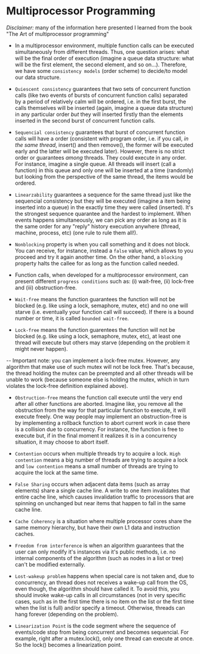 # Multiprocessor Programming

*Disclaimer:* many of the information here presented I learned from the book "The Art of multiprocessor programming"

* In a multiprocessor environment, multiple function calls can be executed simultaneously from different threads. Thus, one question arises: what will be the final order of execution (imagine a queue data structure: what will be the first element, the second element, and so on...). Therefore, we have some `consistency models` (order scheme) to decide/to model our data structure.

* `Quiescent consistency` guarantees that two sets of concurrent function calls (like two events of bursts of concurrent function calls) separated by a period of relatively calm will be ordered, i.e. in the first burst, the calls themselves will be inserted (again, imagine a queue data structure) in any particular order *but* they will inserted firstly than the elements inserted in the second burst of concurrent function calls.

* `Sequencial consistency` guarantees that burst of concurrent function calls will have a order (consistent with program order, i.e. if you call, *in the same thread*, insert() and then remove(), the former will be executed early and the latter will be executed later). However, there is no strict order or guarantees *among* threads. They could execute in any order. For instance, imagine a single queue. All threads will insert (call a function) in this queue and only one will be inserted at a time (randomly) but looking from the perspective of the same thread, the items would be ordered.

* `Linearzability` guarantees a sequence for the same thread just like the sequencial consistency but they will be executed (imagine a item being inserted into a queue) in the exactly time they were called (inserted). It's the strongest sequence quarantee and the hardest to implement. When events happens simultaneously, we can pick any order as long as it is the same order for any "reply" history execution anywhere (thread, machine, process, etc) (one rule to rule them all!).

* `Nonblocking` property is when you call something and it does not block. You can receive, for instance, instead a `false` value, which allows to you proceed and try it again another time. On the other hand, a `blocking` property halts the callee for as long as the function called needed.

* Function calls, when developed for a multiprocessor environment, can present different `progress conditions` such as: (i) wait-free, (ii) lock-free and (iii) obstruction-free.

* `Wait-free` means the function guarantees the function will not be blocked (e.g. like using a lock, semaphore, mutex, etc) and no one will starve (i.e. eventually your function call will succeed). If there is a bound number or time, it is called `bounded wait-free`.

* `Lock-free` means the function guarentees the function will not be blocked (e.g. like using a lock, semaphore, mutex, etc), at least one thread will execute but others may starve (depending on the problem it might never happen).

-- Important note: you can implement a lock-free mutex. However, any algorithm that make use of such mutex will not be lock free. That's because, the thread holding the mutex can be preempted and all other threads will be unable to work (because someone else is holding the mutex, which in turn violates the lock-free definition explained above).

* `Obstruction-free` means the function call execute until the very end after all other functions are aborted. Imagine like, you remove all the obstruction from the way for that particular function to execute, it will execute freely. One way people may implement an obstruction-free is by implementing a rollback function to abort current work in case there is a collision due to concurrency. For instance, the function is free to execute but, if in the final moment it realizes it is in a concurrency situation, it may choose to abort itself.

* `Contention` occurs when multiple threads try to acquire a lock. `High contention` means a big number of threads are trying to acquire a lock and `low contention` means a small number of threads are trying to acquire the lock at the same time.

* `False Sharing` occurs when adjacent data items (such as array elements) share a single cache line. A write to one item invalidates that entire cache line, which causes invalidation traffic to processors that are spinning on unchanged but near items that happen to fall in the same cache line.

* `Cache Coherency` is a situation where multiple processor cores share the same memory hierarchy, but have their own L1 data and instruction caches.

* `Freedom from interference` is when an algorithm guarantees that the user can only modify it's instances via it's public methods, i.e. no internal components of the algorithm (such as nodes in a list or tree) can't be modified externally.

* `Lost-wakeup problem` happens when special care is not taken and, due to concurrency, an thread does not receives a wake-up call from the OS, even though, the algorithm should have called it. To avoid this, you should invoke wake-up calls in all circumstances (not in very specific cases, such as in the first time there is no item on the list or the first time when the list is full) and/or specify a timeout. Otherwise, threads can hang forever (depending on the problem).

* `Linearization Point` is the code segment where the sequence of events/code stop from being concurrent and becomes sequencial. For example, right after a mutex.lock(), only one thread can execute at once. So the lock() becomes a linearization point.